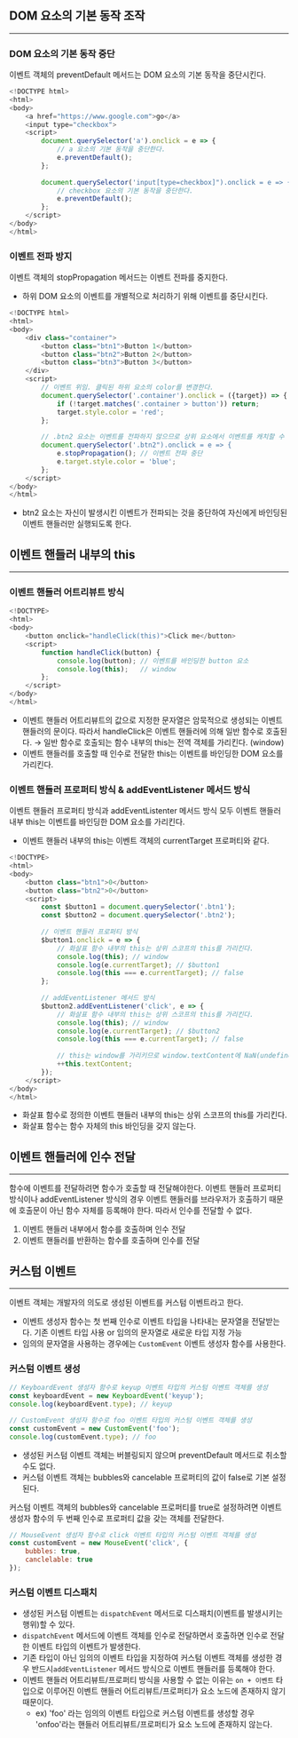 ## DOM 요소의 기본 동작 조작<br>  
---  
  
### DOM 요소의 기본 동작 중단<br>  
이벤트 객체의 preventDefault 메서드는 DOM 요소의 기본 동작을 중단시킨다.  
  
```javascript  
<!DOCTYPE html>
<html>
<body>
	<a href="https://www.google.com">go</a>
	<input type="checkbox">
	<script>
		document.querySelector('a').onclick = e => {
			// a 요소의 기본 동작을 중단한다.
			e.preventDefault();
		};
		
		document.querySelector('input[type=checkbox]").onclick = e => {
			// checkbox 요소의 기본 동작을 중단한다.
			e.preventDefault();
		};
	</script>
</body>
</html>  
```  
  
### 이벤트 전파 방지<br>  
이벤트 객체의 stopPropagation 메서드는 이벤트 전파를 중지한다.  
* 하위 DOM 요소의 이벤트를 개별적으로 처리하기 위해 이벤트를 중단시킨다.  
  
```javascript  
<!DOCTYPE html>
<html>
<body>
	<div class="container">
		<button class="btn1">Button 1</button>
		<button class="btn2">Button 2</button>
		<button class="btn3">Button 3</button>
	</div> 
	<script>
		// 이벤트 위임. 클릭된 하위 요소의 color를 변경한다.
		document.querySelector('.container').onclick = ({target}) => {
			if (!target.matches('.container > button')) return;
			target.style.color = 'red';
		};
		
		// .btn2 요소는 이벤트를 전파하지 않으므로 상위 요소에서 이벤트를 캐치할 수 없다.
		document.querySelector('.btn2").onclick = e => {
			e.stopPropagation(); // 이벤트 전파 중단
			e.target.style.color = 'blue';
		};
	</script>
</body>
</html>  
```  
* btn2 요소는 자신이 발생시킨 이벤트가 전파되는 것을 중단하여 자신에게 바인딩된 이벤트 핸들러만 실행되도록 한다.  
  
  
## 이벤트 핸들러 내부의 this<br>  
---  
  
### 이벤트 핸들러 어트리뷰트 방식<br>  
```javascript  
<!DOCTYPE>
<html>
<body>
	<button onclick="handleClick(this)">Click me</button>
	<script>
		function handleClick(button) {
			console.log(button); // 이벤트를 바인딩한 button 요소
			console.log(this);   // window
		};
	</script>
</body>
</html>  
```  
* 이벤트 핸들러 어트리뷰트의 값으로 지정한 문자열은 암묵적으로 생성되는 이벤트 핸들러의 문이다. 따라서 handleClick은 이벤트 핸들러에 의해 일반 함수로 호출된다. → 일반 함수로 호출되는 함수 내부의 this는 전역 객체를 가리킨다. (window)  
* 이벤트 핸들러를 호출할 때 인수로 전달한 this는 이벤트를 바인딩한 DOM 요소를 가리킨다.  
  
### 이벤트 핸들러 프로퍼티 방식 & addEventListener 메서드 방식<br>  
이벤트 핸들러 프로퍼티 방식과 addEventListenter 메서드 방식 모두 이벤트 핸들러 내부 this는 이벤트를 바인딩한 DOM 요소를 가리킨다.  
* 이벤트 핸들러 내부의 this는 이벤트 객체의 currentTarget 프로퍼티와 같다.  
  
```javascript  
<!DOCTYPE>
<html>
<body>
	<button class="btn1">0</button>
	<button class="btn2">0</button>
	<script>
		const $button1 = document.querySelector('.btn1');
		const $button2 = document.querySelector('.btn2');
		
		// 이벤트 핸들러 프로퍼티 방식
		$button1.onclick = e => {
			// 화살표 함수 내부의 this는 상위 스코프의 this를 가리킨다.
			console.log(this); // window
			console.log(e.currentTarget); // $button1
			console.log(this === e.currentTarget); // false
		};
		
		// addEventListener 메서드 방식
		$button2.addEventListener('click', e => {
			// 화살표 함수 내부의 this는 상위 스코프의 this를 가리킨다.
			console.log(this); // window
			console.log(e.currentTarget); // $button2
			console.log(this === e.currentTarget); // false
			
			// this는 window를 가리키므로 window.textContent에 NaN(undefined + 1)을 할당한다.
			++this.textContent;
		});
	</script>
</body>
</html>  
```  
* 화살표 함수로 정의한 이벤트 핸들러 내부의 this는 상위 스코프의 this를 가리킨다.  
* 화살표 함수는 함수 자체의 this 바인딩을 갖지 않는다.  
  
## 이벤트 핸들러에 인수 전달<br>  
---  
함수에 이벤트를 전달하려면 함수가 호출할 때 전달해야한다. 이벤트 핸들러 프로퍼티 방식이나 addEventListener 방식의 경우 이벤트 핸들러를 브라우저가 호출하기 때문에 호출문이 아닌 함수 자체를 등록해야 한다. 따라서 인수를 전달할 수 없다.  
  
1. 이벤트 핸들러 내부에서 함수를 호출하며 인수 전달  
1. 이벤트 핸들러를 반환하는 함수를 호출하며 인수를 전달  
## 커스텀 이벤트 <br>  
---  
이벤트 객체는 개발자의 의도로 생성된 이벤트를 커스텀 이벤트라고 한다.  
* 이벤트 생성자 함수는 첫 번째 인수로 이벤트 타입을 나타내는 문자열을 전달받는다. 기존 이벤트 타입 사용 or 임의의 문자열로 새로운 타입 지정 가능  
* 임의의 문자열을 사용하는 경우에는 `CustomEvent` 이벤트 생성자 함수를 사용한다.  
  
### 커스텀 이벤트 생성<br>  
```javascript  
// KeyboardEvent 생성자 함수로 keyup 이벤트 타입의 커스텀 이벤트 객체를 생성
const keyboardEvent = new KeyboardEvent('keyup');
console.log(keyboardEvent.type); // keyup

// CustomEvent 생성자 함수로 foo 이벤트 타입의 커스텀 이벤트 객체를 생성
const customEvent = new CustomEvent('foo');
console.log(customEvent.type); // foo  
```  
* 생성된 커스텀 이벤트 객체는 버블링되지 않으며 preventDefault 메서드로 취소할 수도 없다.  
* 커스텀 이벤트 객체는 bubbles와 cancelable 프로퍼티의 값이 false로 기본 설정된다.  
  
커스텀 이벤트 객체의 bubbles와 cancelable 프로퍼티를 true로 설정하려면 이벤트 생성자 함수의 두 번째 인수로 프로퍼티 값을 갖는 객체를 전달한다.  
```javascript  
// MouseEvent 생성자 함수로 click 이벤트 타입의 커스텀 이벤트 객체를 생성
const customEvent = new MouseEvent('click', {
	bubbles: true,
	canclelable: true
});  
```  
  
### 커스텀 이벤트 디스패치<br>  
* 생성된 커스텀 이벤트는 `dispatchEvent` 메서드로 디스패치(이벤트를 발생시키는 행위)할 수 있다.  
* `dispatchEvent` 메서드에 이벤트 객체를 인수로 전달하면서 호출하면 인수로 전달한 이벤트 타입의 이벤트가 발생한다.  
* 기존 타입이 아닌 임의의 이벤트 타입을 지정하여 커스텀 이벤트 객체를 생성한 경우 반드시`addEventListener` 메서드 방식으로 이벤트 핸들러를 등록해야 한다.  
* 이벤트 핸들러 어트리뷰트/프로퍼티 방식을 사용할 수 없는 이유는 `on + 이벤트` 타입으로 이루어진 이벤트 핸들러 어트리뷰트/프로퍼티가 요소 노드에 존재하지 않기 때문이다.  
   * ex) 'foo' 라는 임의의 이벤트 타입으로 커스텀 이벤트를 생성할 경우 'onfoo'라는 핸들러 어트리뷰트/프로퍼티가 요소 노드에 존재하지 않는다.  
  
